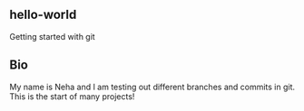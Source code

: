 ## hello-world
Getting started with git
## Bio
My name is Neha and I am testing out different branches and commits in git.
This is the start of many projects!

